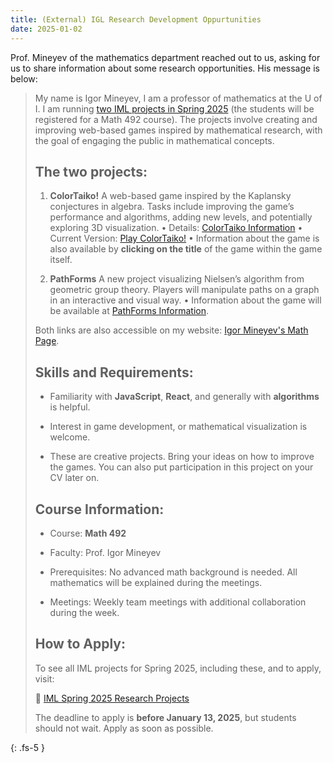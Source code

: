 ```yaml
---
title: (External) IGL Research Development Oppurtunities
date: 2025-01-02
---
```



Prof. Mineyev of the mathematics department reached out to us, asking for us to share information about some research opportunities. His message is below:

> My name is Igor Mineyev, I am a professor of mathematics at the U of
> I. I am running [two IML projects in Spring
> 2025](https://iml.math.illinois.edu/spring-2025-iml-research-projects/)
> (the students will be registered for a Math 492 course). The projects
> involve creating and improving web-based games inspired by
> mathematical research, with the goal of engaging the public in
> mathematical concepts.
> 
>   
> 
> ## The two projects:
> 
>   
> 
> 1. **ColorTaiko!** A web-based game inspired by the Kaplansky conjectures in algebra. Tasks include improving the game’s performance
> and algorithms, adding new levels, and potentially exploring 3D
> visualization. • Details: [ColorTaiko
> Information](https://mineyev.web.illinois.edu/ColorTaiko!/) • Current
> Version: [Play
> ColorTaiko!](https://play.math.illinois.edu/ColorTaiko!) • Information
> about the game is also available by **clicking on the title** of the
> game within the game itself.
> 
> 2. **PathForms** A new project visualizing Nielsen’s algorithm from geometric group theory. Players will manipulate paths on a graph in an
> interactive and visual way. • Information about the game will be
> available at [PathForms
> Information](https://mineyev.web.illinois.edu/PathForms/).
> 
>   
> 
> Both links are also accessible on my website: [Igor Mineyev's Math
> Page](https://mineyev.web.illinois.edu/).
> 
>   
> 
> ## Skills and Requirements:
> 
>   
> 
> * Familiarity with **JavaScript**, **React**, and generally with **algorithms** is helpful.
> 
> * Interest in game development, or mathematical visualization is welcome.
> 
> * These are creative projects. Bring your ideas on how to improve the games. You can also put participation in this project on your CV later
> on.
> 
>   
> 
> ## Course Information:
> 
>   
> 
> * Course: **Math 492**
> 
> * Faculty: Prof. Igor Mineyev
> 
> * Prerequisites: No advanced math background is needed. All mathematics will be explained during the meetings.
> 
> * Meetings: Weekly team meetings with additional collaboration during the week.
> 
>   
> 
> ## How to Apply:
> 
>   
> 
> To see all IML projects for Spring 2025, including these, and to
> apply, visit:
> 
> 🔗 [IML Spring 2025 Research
> Projects](https://iml.math.illinois.edu/spring-2025-iml-research-projects/)
> 
>   
> 
> The deadline to apply is **before January 13, 2025**, but students
> should not wait. Apply as soon as possible.

{: .fs-5 }
